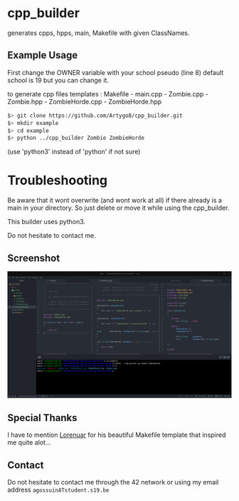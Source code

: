 # cpp_builder

generates cpps, hpps, main, Makefile with given ClassNames.

## Example Usage

First change the OWNER variable with your school pseudo (line 8) default school is 19 but you can change it.

to generate cpp files templates :
Makefile - main.cpp - Zombie.cpp - Zombie.hpp - ZombieHorde.cpp - ZombieHorde.hpp

```bash
$> git clone https://github.com/Artygo8/cpp_builder.git
$> mkdir example
$> cd example
$> python ../cpp_builder Zombie ZombieHorde
```

(use 'python3' instead of 'python' if not sure)

# Troubleshooting

Be aware that it wont overwrite (and wont work at all) if there already is a main in your directory.
So just delete or move it while using the cpp_builder.

This builder uses python3.

Do not hesitate to contact me.

## Screenshot

![screenshot example](screenshot/cpp_builder.png)

## Special Thanks

I have to mention [Lorenuar](https://github.com/lorenuars19) for his beautiful Makefile template that inspired me quite alot...

## Contact

Do not hesitate to contact me through the 42 network or using my email address `agossuinATstudent.s19.be`
